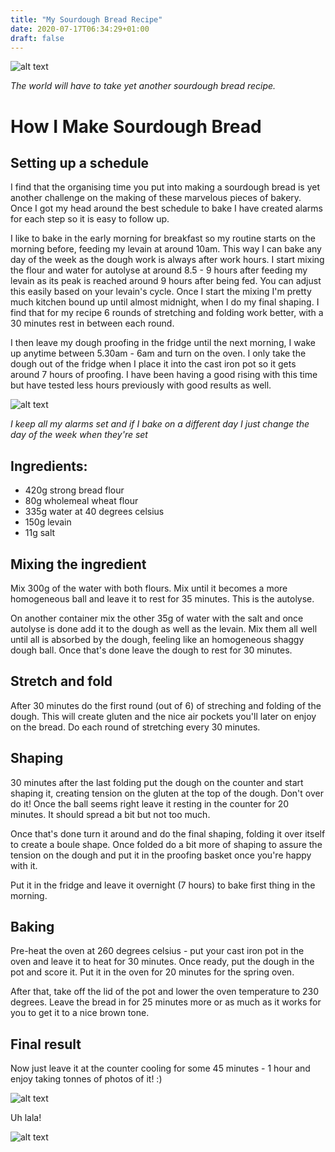 ```yaml
---
title: "My Sourdough Bread Recipe"
date: 2020-07-17T06:34:29+01:00
draft: false
---
```


![alt text](/sourdough_cover.jpg "Loaf")

_The world will have to take yet another sourdough bread recipe._


# How I Make Sourdough Bread

## Setting up a schedule

I find that the organising time you put into making a sourdough bread is yet another challenge on the making of these marvelous pieces of bakery. Once I got my head around the best schedule to bake I have created alarms for each step so it is easy to follow up.

I like to bake in the early morning for breakfast so my routine starts on the morning before, feeding my levain at around 10am. This way I can bake any day of the week as the dough work is always after work hours. I start mixing the flour and water for autolyse at around 8.5 - 9 hours after feeding my levain as its peak is reached around 9 hours after being fed. You can adjust this easily based on your levain's cycle.
Once I start the mixing I'm pretty much kitchen bound up until almost midnight, when I do my final shaping. I find that for my recipe 6 rounds of stretching and folding work better, with a 30 minutes rest in between each round. 

I then leave my dough proofing in the fridge until the next morning, I wake up anytime between 5.30am - 6am and turn on the oven. I only take the dough out of the fridge when I place it into the cast iron pot so it gets around 7 hours of proofing. I have been having a good rising with this time but have tested less hours previously with good results as well.

![alt text](/schedule.jpg "Alarms and alarms")

_I keep all my alarms set and if I bake on a different day I just change the day of the week when they're set_

## Ingredients:

* 420g strong bread flour
* 80g wholemeal wheat flour
* 335g water at 40 degrees celsius
* 150g levain
* 11g salt

## Mixing the ingredient

Mix 300g of the water with both flours. Mix until it becomes a more homogeneous ball and leave it to rest for 35 minutes. This is the autolyse.

On another container mix the other 35g of water with the salt and once autolyse is done add it to the dough as well as the levain. Mix them all well until all is absorbed by the dough, feeling like an homogeneous shaggy dough ball.
Once that's done leave the dough to rest for 30 minutes.

## Stretch and fold

After 30 minutes do the first round (out of 6) of streching and folding of the dough. This will create gluten and the nice air pockets you'll later on enjoy on the bread.
Do each round of stretching every 30 minutes.

## Shaping

30 minutes after the last folding put the dough on the counter and start shaping it, creating tension on the gluten at the top of the dough. Don't over do it! Once the ball seems right leave it resting in the counter for 20 minutes. It should spread a bit but not too much.

Once that's done turn it around and do the final shaping, folding it over itself to create a boule shape. Once folded do a bit more of shaping to assure the tension on the dough and put it in the proofing basket once you're happy with it. 

Put it in the fridge and leave it overnight (7 hours) to bake first thing in the morning.

## Baking

Pre-heat the oven at 260 degrees celsius - put your cast iron pot in the oven and leave it to heat for 30 minutes. Once ready, put the dough in the pot and score it. Put it in the oven for 20 minutes for the spring oven.

After that, take off the lid of the pot and lower the oven temperature to 230 degrees. Leave the bread in for 25 minutes more or as much as it works for you to get it to a nice brown tone.

## Final result

Now just leave it at the counter cooling for some 45 minutes - 1 hour and enjoy taking tonnes of photos of it! :)

![alt text](/finalresultloaf.jpg "Lovely loaf")

Uh lala!

![alt text](/finalresultsliced.jpg "Sliced loaf")



